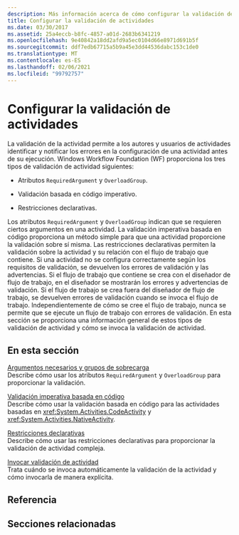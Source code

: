 ```yaml
---
description: Más información acerca de cómo configurar la validación de actividades
title: Configurar la validación de actividades
ms.date: 03/30/2017
ms.assetid: 25a4eccb-b8fc-4857-a01d-2683b6341219
ms.openlocfilehash: 9e40842a18dd2afd9a5ec0104d66e8971d691b5f
ms.sourcegitcommit: ddf7edb67715a5b9a45e3dd44536dabc153c1de0
ms.translationtype: MT
ms.contentlocale: es-ES
ms.lasthandoff: 02/06/2021
ms.locfileid: "99792757"
---
```

# <a name="configuring-activity-validation"></a>Configurar la validación de actividades

La validación de la actividad permite a los autores y usuarios de actividades identificar y notificar los errores en la configuración de una actividad antes de su ejecución. Windows Workflow Foundation (WF) proporciona los tres tipos de validación de actividad siguientes:  
  
- Atributos `RequiredArgument` y `OverloadGroup`.  
  
- Validación basada en código imperativo.  
  
- Restricciones declarativas.  
  
 Los atributos `RequiredArgument` y `OverloadGroup` indican que se requieren ciertos argumentos en una actividad. La validación imperativa basada en código proporciona un método simple para que una actividad proporcione la validación sobre sí misma. Las restricciones declarativas permiten la validación sobre la actividad y su relación con el flujo de trabajo que contiene. Si una actividad no se configura correctamente según los requisitos de validación, se devuelven los errores de validación y las advertencias. Si el flujo de trabajo que contiene se crea con el diseñador de flujo de trabajo, en el diseñador se mostrarán los errores y advertencias de validación. Si el flujo de trabajo se crea fuera del diseñador de flujo de trabajo, se devuelven errores de validación cuando se invoca el flujo de trabajo. Independientemente de cómo se cree el flujo de trabajo, nunca se permite que se ejecute un flujo de trabajo con errores de validación. En esta sección se proporciona una información general de estos tipos de validación de actividad y cómo se invoca la validación de actividad.  
  
## <a name="in-this-section"></a>En esta sección  

 [Argumentos necesarios y grupos de sobrecarga](required-arguments-and-overload-groups.md)  
 Describe cómo usar los atributos `RequiredArgument` y `OverloadGroup` para proporcionar la validación.  
  
 [Validación imperativa basada en código](imperative-code-based-validation.md)  
 Describe cómo usar la validación basada en código para las actividades basadas en <xref:System.Activities.CodeActivity> y <xref:System.Activities.NativeActivity>.  
  
 [Restricciones declarativas](declarative-constraints.md)  
 Describe cómo usar las restricciones declarativas para proporcionar la validación de actividad compleja.  
  
 [Invocar validación de actividad](invoking-activity-validation.md)  
 Trata cuándo se invoca automáticamente la validación de la actividad y cómo invocarla de manera explícita.  
  
## <a name="reference"></a>Referencia  
  
## <a name="related-sections"></a>Secciones relacionadas
